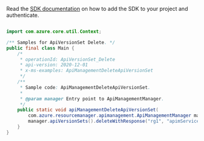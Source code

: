 Read the [SDK documentation](https://github.com/Azure/azure-sdk-for-java/blob/azure-resourcemanager-apimanagement_1.0.0-beta.2/sdk/apimanagement/azure-resourcemanager-apimanagement/README.md) on how to add the SDK to your project and authenticate.

```java

import com.azure.core.util.Context;

/** Samples for ApiVersionSet Delete. */
public final class Main {
    /*
     * operationId: ApiVersionSet_Delete
     * api-version: 2020-12-01
     * x-ms-examples: ApiManagementDeleteApiVersionSet
     */
    /**
     * Sample code: ApiManagementDeleteApiVersionSet.
     *
     * @param manager Entry point to ApiManagementManager.
     */
    public static void apiManagementDeleteApiVersionSet(
        com.azure.resourcemanager.apimanagement.ApiManagementManager manager) {
        manager.apiVersionSets().deleteWithResponse("rg1", "apimService1", "a1", "*", Context.NONE);
    }
}
```
